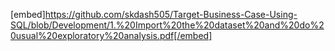 [embed]https://github.com/skdash505/Target-Business-Case-Using-SQL/blob/Development/1.%20Import%20the%20dataset%20and%20do%20usual%20exploratory%20analysis.pdf[/embed]